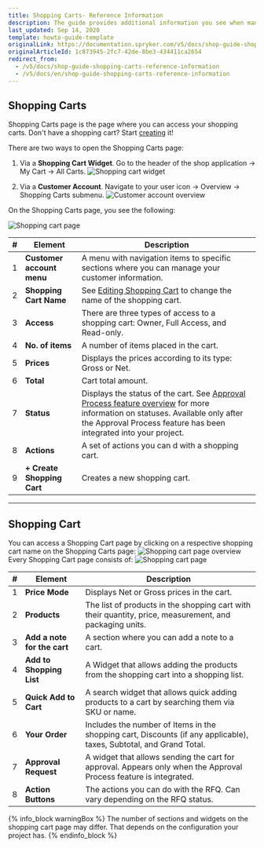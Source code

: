 ```yaml
---
title: Shopping Carts- Reference Information
description: The guide provides additional information you see when managing shopping carts in the storefront.
last_updated: Sep 14, 2020
template: howto-guide-template
originalLink: https://documentation.spryker.com/v5/docs/shop-guide-shopping-carts-reference-information
originalArticleId: 1c873945-2fc7-42de-8be3-434411ca2654
redirect_from:
  - /v5/docs/shop-guide-shopping-carts-reference-information
  - /v5/docs/en/shop-guide-shopping-carts-reference-information
---
```


## Shopping Carts

Shopping Carts page is the page where you can access your shopping carts. Don't have a shopping cart? Start [creating](/docs/scos/user/shop-user-guides/{{page.version}}/shop-guide-customer-account/shop-guide-shopping-carts/shop-guide-creating-a-shopping-cart.html) it!

There are two ways to open the Shopping Carts page:

1. Via a **Shopping Cart Widget**. Go to the header of the shop application → My Cart → All Carts.
![Shopping cart widget](https://spryker.s3.eu-central-1.amazonaws.com/docs/User+Guides/Shop+User+Guides/Shopping+Carts/Shopping+Carts+-+Reference+Information/shopping-carts-widget.png)

2. Via a **Customer Account**. Navigate to your user icon → Overview → Shopping Carts submenu.
![Customer account overview](https://spryker.s3.eu-central-1.amazonaws.com/docs/User+Guides/Shop+User+Guides/Shopping+Carts/Shopping+Carts+-+Reference+Information/customer-account-overview.png)

On the Shopping Carts page, you see the following:

![Shopping cart page](https://spryker.s3.eu-central-1.amazonaws.com/docs/User+Guides/Shop+User+Guides/Shopping+Carts/Shopping+Carts+-+Reference+Information/shopping-carts-page.png)

| # | Element | Description |
|---|---|---|
| 1 | **Customer account menu** | A menu with navigation items to specific sections where you can manage your customer information. |
| 2 | **Shopping Cart Name** | See [Editing Shopping Cart](/docs/scos/user/shop-user-guides/{{page.version}}/shop-guide-customer-account/shop-guide-shopping-carts/shop-guide-managing-multiple-shopping-carts.html#editing-a-shopping-cart) to change the name of the shopping cart. |
| 3 | **Access** | There are three types of access to a shopping cart: Owner, Full Access, and Read-only. |
| 4 | **No. of items** | A number of items placed in the cart. |
| 5 | **Prices** | Displays the prices according to its type: Gross or Net. |
| 6 | **Total** | Cart total amount. |
| 7 | **Status** | Displays the status of the cart. See [Approval Process feature overview](/docs/scos/user/features/{{page.version}}/quotation-process-feature-overview.html) for more information on statuses. Available only after the Approval Process feature has been integrated into your project. |
| 8 | **Actions** | A set of actions you can d with a shopping cart. |
| 9 |  **+ Create Shopping Cart** | Creates a new shopping cart. |
***
## Shopping Cart

You can access a Shopping Cart page by clicking on a respective shopping cart name on the Shopping Carts page:
![Shopping cart page overview](https://spryker.s3.eu-central-1.amazonaws.com/docs/User+Guides/Shop+User+Guides/Shopping+Carts/Shopping+Carts+-+Reference+Information/shopping-cart-page-overview.png)
Every Shopping Cart page consists of:
![Shopping cart page](https://spryker.s3.eu-central-1.amazonaws.com/docs/User+Guides/Shop+User+Guides/Shopping+Carts/Shopping+Carts+-+Reference+Information/shopping-cart-page.png)

| # | Element | Description |
|---|---|---|
| 1 | **Price Mode** | Displays Net or Gross prices in the cart. |
| 2 | **Products** | The list of products in the shopping cart with their quantity, price, measurement, and packaging units. |
| 3 | **Add a note for the cart** | A section where you can add a note to a cart. |
| 4 | **Add to Shopping List** | A Widget that allows adding the products from the shopping cart into a shopping list. |
| 5 | **Quick Add to Cart** | A search widget that allows quick adding products to a cart by searching them via SKU or name. |
| 6 | **Your Order** | Includes the number of Items in the shopping cart, Discounts (if any applicable), taxes, Subtotal, and Grand Total. |
| 7 | **Approval Request** | A widget that allows sending the cart for approval. Appears only when the Approval Process feature is integrated. |
| 8 | **Action Buttons** | The actions you can do with the RFQ. Can vary depending on the RFQ status. |

{% info_block warningBox %}
The number of sections and widgets on the shopping cart page may differ. That depends on the configuration your project has.
{% endinfo_block %}
